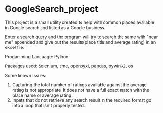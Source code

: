 # GoogleSearch_project
This project is a small utility created to help with common places available in Google search and listed as a Google business. 

Enter a search query and the program will try to search the same with "near me" appended and give out the results(place title and average rating) in an excel file. 

Progamming Language: Python

Packages used: Selenium, time, openpyxl, pandas, pywin32, os

Some known issues: 
1. Capturing the total number of ratings available against the average rating is not appropriate. It does not have a full exact match with the place name or average rating.
2. Inputs that do not retrieve any search result in the required format go into a loop that isn't properly tested. 
